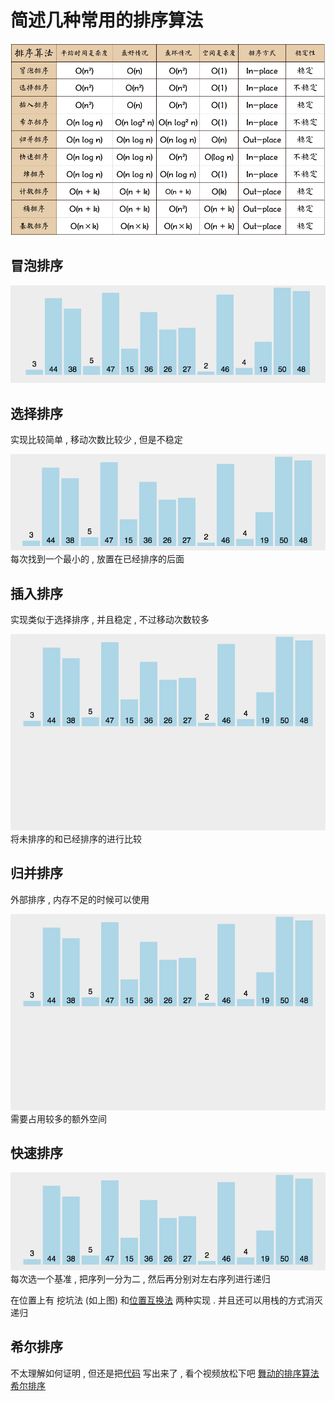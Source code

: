 # 简述几种常用的排序算法

![排序算法](../pic/sort-info.png)

## 冒泡排序

![冒泡排序](../pic/Bubble_Sort.gif)
## 选择排序

实现比较简单 , 移动次数比较少 , 但是不稳定

![选择排序](../pic/Selection_Sort.gif)
每次找到一个最小的 , 放置在已经排序的后面
## 插入排序

实现类似于选择排序 , 并且稳定 , 不过移动次数较多

![插入排序](../pic/Insertion_Sort.gif)
将未排序的和已经排序的进行比较

## 归并排序

外部排序 , 内存不足的时候可以使用

![归并排序](../pic/Merge_Sort.gif)
需要占用较多的额外空间

## 快速排序
![归并排序](../pic/Quick_Sort.gif)
每次选一个基准 , 把序列一分为二 , 然后再分别对左右序列进行递归

在位置上有 挖坑法 (如上图) 和[位置互换法](https://www.bilibili.com/video/av17004952) 两种实现 . 并且还可以用栈的方式消灭递归

## 希尔排序

不太理解如何证明 , 但还是把[代码](https://github.com/changdy/demo/blob/master/algorithm/src/test/java/sort/SortTest.java) 写出来了 , 看个视频放松下吧 [舞动的排序算法 希尔排序](https://www.bilibili.com/video/av17004970)